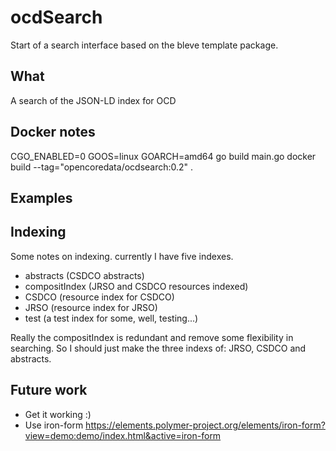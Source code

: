 # ocdSearch

Start of a search interface based on the bleve template package.

## What

A search of the JSON-LD index for OCD

## Docker notes

CGO_ENABLED=0 GOOS=linux GOARCH=amd64 go build main.go
docker build --tag="opencoredata/ocdsearch:0.2" .

## Examples

## Indexing 
Some notes on indexing.  currently I have five indexes.

* abstracts (CSDCO abstracts)
* compositIndex (JRSO and CSDCO resources indexed)
* CSDCO  (resource index for CSDCO)
* JRSO  (resource index for JRSO)
* test (a test index for some, well, testing...)

Really the compositIndex is redundant and remove some flexibility in searching.  So I should just make the 
three indexs of: JRSO, CSDCO and abstracts.  


## Future work

- Get it working :)
- Use iron-form https://elements.polymer-project.org/elements/iron-form?view=demo:demo/index.html&active=iron-form

